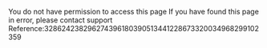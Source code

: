 You do not have permission to access this page If you have found this page in error, please contact support Reference:328624238296274396180390513441228673320034968299102359
